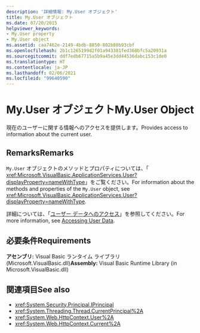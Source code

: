 ```yaml
---
description: '詳細情報: My.User オブジェクト'
title: My.User オブジェクト
ms.date: 07/20/2015
helpviewer_keywords:
- My.User property
- My.User object
ms.assetid: caa7462e-2149-4bdb-8850-802b80b93cbf
ms.openlocfilehash: 2b1c1265199d2f01a943381fed360bfc5a20931a
ms.sourcegitcommit: ddf7edb67715a5b9a45e3dd44536dabc153c1de0
ms.translationtype: HT
ms.contentlocale: ja-JP
ms.lasthandoff: 02/06/2021
ms.locfileid: "99640590"
---
```

# <a name="myuser-object"></a><span data-ttu-id="3c354-103">My.User オブジェクト</span><span class="sxs-lookup"><span data-stu-id="3c354-103">My.User Object</span></span>

<span data-ttu-id="3c354-104">現在のユーザーに関する情報へのアクセスを提供します。</span><span class="sxs-lookup"><span data-stu-id="3c354-104">Provides access to information about the current user.</span></span>  
  
## <a name="remarks"></a><span data-ttu-id="3c354-105">Remarks</span><span class="sxs-lookup"><span data-stu-id="3c354-105">Remarks</span></span>  

 <span data-ttu-id="3c354-106">`My.User` オブジェクトのメソッドとプロパティについては、「 <xref:Microsoft.VisualBasic.ApplicationServices.User?displayProperty=nameWithType>」をご覧ください。</span><span class="sxs-lookup"><span data-stu-id="3c354-106">For information about the methods and properties of the `My.User` object, see <xref:Microsoft.VisualBasic.ApplicationServices.User?displayProperty=nameWithType>.</span></span>  
  
 <span data-ttu-id="3c354-107">詳細については、「[ユーザー データへのアクセス](../../developing-apps/programming/accessing-user-data.md)」を参照してください。</span><span class="sxs-lookup"><span data-stu-id="3c354-107">For more information, see [Accessing User Data](../../developing-apps/programming/accessing-user-data.md).</span></span>  
  
## <a name="requirements"></a><span data-ttu-id="3c354-108">必要条件</span><span class="sxs-lookup"><span data-stu-id="3c354-108">Requirements</span></span>  

 <span data-ttu-id="3c354-109">**アセンブリ:** Visual Basic ランタイム ライブラリ (Microsoft.VisualBasic.dll)</span><span class="sxs-lookup"><span data-stu-id="3c354-109">**Assembly:** Visual Basic Runtime Library (in Microsoft.VisualBasic.dll)</span></span>  
  
## <a name="see-also"></a><span data-ttu-id="3c354-110">関連項目</span><span class="sxs-lookup"><span data-stu-id="3c354-110">See also</span></span>

- <xref:System.Security.Principal.IPrincipal>
- <xref:System.Threading.Thread.CurrentPrincipal%2A>
- <xref:System.Web.HttpContext.User%2A>
- <xref:System.Web.HttpContext.Current%2A>
